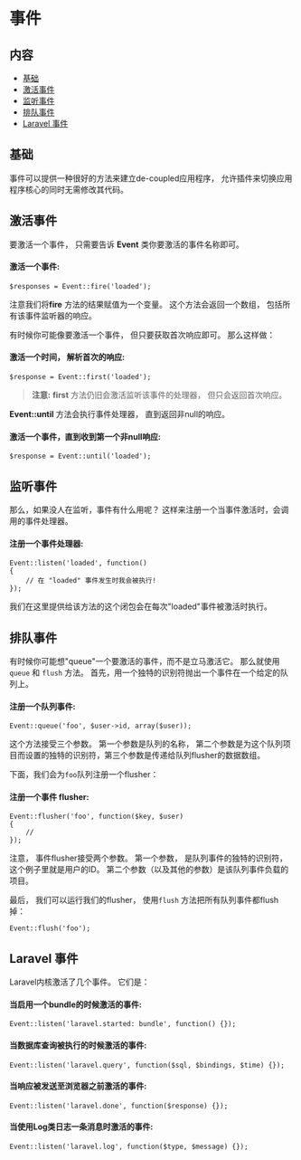 # 事件

## 内容

- [基础](#the-basics)
- [激活事件](#firing-events)
- [监听事件](#listening-to-events)
- [排队事件](#queued-events)
- [Laravel 事件](#laravel-events)

<a name="the-basics"></a>
## 基础

事件可以提供一种很好的方法来建立de-coupled应用程序， 允许插件来切换应用程序核心的同时无需修改其代码。

<a name="firing-events"></a>
## 激活事件

要激活一个事件， 只需要告诉 **Event** 类你要激活的事件名称即可。 

#### 激活一个事件:

	$responses = Event::fire('loaded');

注意我们将**fire** 方法的结果赋值为一个变量。 这个方法会返回一个数组， 包括所有该事件监听器的响应。 


有时候你可能像要激活一个事件， 但只要获取首次响应即可。 那么这样做：

#### 激活一个时间， 解析首次的响应:

	$response = Event::first('loaded');

> **注意:** **first** 方法仍旧会激活监听该事件的处理器， 但只会返回首次响应。

**Event::until** 方法会执行事件处理器， 直到返回非null的响应。

#### 激活一个事件，直到收到第一个非null响应:

	$response = Event::until('loaded');

<a name="listening-to-events"></a>
## 监听事件

那么，如果没人在监听，事件有什么用呢？ 这样来注册一个当事件激活时，会调用的事件处理器。

#### 注册一个事件处理器:

	Event::listen('loaded', function()
	{
		// 在 "loaded" 事件发生时我会被执行!
	});

我们在这里提供给该方法的这个闭包会在每次"loaded"事件被激活时执行。 

<a name="queued-events"></a>
## 排队事件

有时候你可能想"queue"一个要激活的事件，而不是立马激活它。 那么就使用 `queue` 和 `flush` 方法。 首先，用一个独特的识别符抛出一个事件在一个给定的队列上。 

#### 注册一个队列事件:

	Event::queue('foo', $user->id, array($user));

这个方法接受三个参数。 第一个参数是队列的名称， 第二个参数是为这个队列项目而设置的独特的识别符，第三个参数是传递给队列flusher的数据数组。 

下面，我们会为`foo`队列注册一个flusher：

#### 注册一个事件 flusher:

	Event::flusher('foo', function($key, $user)
	{
		//
	});

注意， 事件flusher接受两个参数。 第一个参数， 是队列事件的独特的识别符， 这个例子里就是用户的ID。 第二个参数（以及其他的参数）是该队列事件负载的项目。 

最后， 我们可以运行我们的flusher， 使用`flush` 方法把所有队列事件都flush掉：

	Event::flush('foo');

<a name="laravel-events"></a>
## Laravel 事件

Laravel内核激活了几个事件。 它们是：

#### 当启用一个bundle的时候激活的事件:

	Event::listen('laravel.started: bundle', function() {});

#### 当数据库查询被执行的时候激活的事件:

	Event::listen('laravel.query', function($sql, $bindings, $time) {});

#### 当响应被发送至浏览器之前激活的事件:

	Event::listen('laravel.done', function($response) {});

#### 当使用Log类日志一条消息时激活的事件:

	Event::listen('laravel.log', function($type, $message) {});